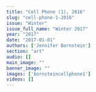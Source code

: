 ```yaml
---
title: "Cell Phone (1), 2016"
slug: "cell-phone-1-2016"
issue: "Winter"
issue_full_name: "Winter 2017"
year: "2017"
date: "2017-01-01"
authors: ['Jennifer Bornstein']
section: "art"
audio: []
main_image: ""
banner_image: ""
images: ['bornsteincellphone1']
videos: []
---
```

